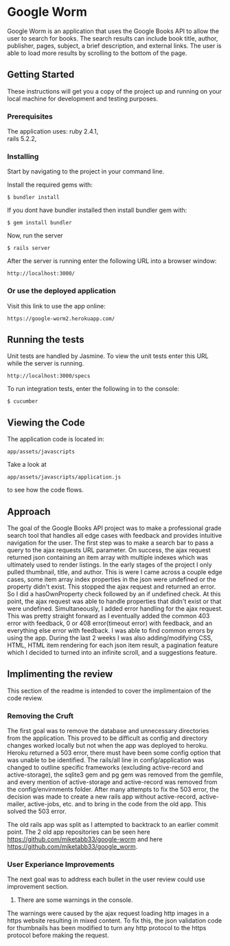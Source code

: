 # Google Worm

Google Worm is an application that uses the Google Books API to allow the user to search for books. The search results can include book title, author, publisher, pages, subject, a brief description, and external links. The user is able to load more results by scrolling to the bottom of the page. 

## Getting Started

These instructions will get you a copy of the project up and running on your local machine for development and testing purposes.

### Prerequisites
The application uses:
ruby 2.4.1,  
rails 5.2.2,  

### Installing
Start by navigating to the project in your command line.

Install the required gems with:
```
$ bundler install
```
If you dont have bundler installed then install bundler gem with:

```
$ gem install bundler
```

Now, run the server
```
$ rails server
```
After the server is running enter the following URL into a browser window:
```
http://localhost:3000/
```

### Or use the deployed application
Visit this link to use the app online:

```
https://google-worm2.herokuapp.com/
```

## Running the tests

Unit tests are handled by Jasmine. To view the unit tests enter this URL while the server is running.
```
http://localhost:3000/specs
```

To run integration tests, enter the following in to the console:

```
$ cucumber
```
## Viewing the Code
The application code is located in:
```
app/assets/javascripts
```
Take a look at
```
app/assets/javascripts/application.js
```
to see how the code flows.

## Approach

The goal of the Google Books API project was to make a professional grade search tool that handles all edge cases with feedback and provides intuitive navigation for the user. The first step was to make a search bar to pass a query to the ajax requests URL parameter. On success, the ajax request returned json containing an item array with multiple indexes which was ultimately used to render listings. In the early stages of the project I only pulled thumbnail, title, and author. This is were I came across a couple edge cases, some item array index properties in the json were undefined or the property didn't exist. This stopped the ajax request and returned an error. So I did a hasOwnProperty check followed by an if undefined check. At this point, the ajax request was able to handle properties that didn't exist or that were undefined. Simultaneously, I added error handling for the ajax request. This was pretty straight forward as I eventually added the common 403 error with feedback, 0 or 408 error(timeout error) with feedback, and an everything else error with feedback. I was able to find common errors by using the app. During the last 2 weeks I was also adding/modifying CSS, HTML, HTML item rendering for each json item result, a pagination feature which I decided to turned into an infinite scroll, and a suggestions feature.    

## Implimenting the review

This section of the readme is intended to cover the implimentaion of the code review.

### Removing the Cruft

The first goal was to remove the database and unnecessary directories from the application. This proved to be difficult as config and directory changes worked locally but not when the app was deployed to heroku. Heroku returned a 503 error, there must have been some config option that was unable to be identified. The rails/all line in config/application was changed to outline specific frameworks (excluding active-record and active-storage), the sqlite3 gem and pg gem was removed from the gemfile, and every mention of active-storage and active-record was removed from the config/envirnments folder. After many attempts to fix the 503 error, the decision was made to create a new rails app without active-record, active-mailer, active-jobs, etc. and to bring in the code from the old app. This solved the 503 error. 

The old rails app was split as I attempted to backtrack to an earlier commit point. The 2 old app repositories can be seen here https://github.com/miketabb33/google-worm and here https://github.com/miketabb33/google_worm.


### User Experiance Improvements

The next goal was to address each bullet in the user review could use improvement section.

1. There are some warnings in the console.

The warnings were caused by the ajax request loading http images in a https website resulting in mixed content. To fix this, the json validation code for thumbnails has been modified to turn any http protocol to the https protocol before making the request.

